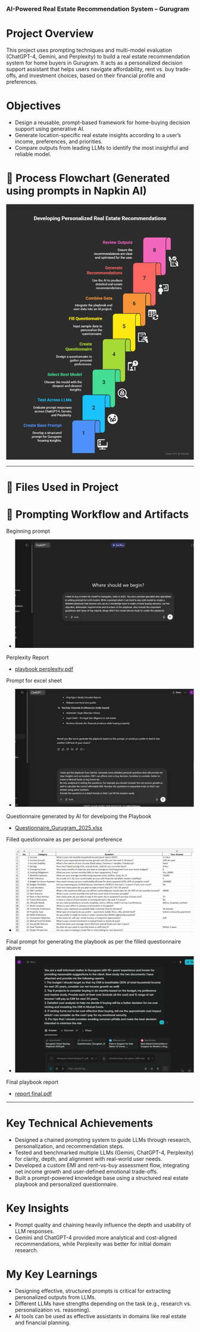 ### **AI-Powered Real Estate Recommendation System – Gurugram**

# **Project Overview**
This project uses prompting techniques and multi-model evaluation (ChatGPT-4, Gemini, and Perplexity) to build a real estate recommendation system for home buyers in Gurugram. It acts as a personalized decision support assistant that helps users navigate affordability, rent vs. buy trade-offs, and investment choices, based on their financial profile and preferences.

# **Objectives**
- Design a reusable, prompt-based framework for home-buying decision support using generative AI.  
- Generate location-specific real estate insights according to a user’s income, preferences, and priorities.  
- Compare outputs from leading LLMs to identify the most insightful and reliable model.

# 📌 **Process Flowchart** (Generated using prompts in Napkin AI)

![Process flowchart](Prompt%20screenshots/Process%20flowchart.png)

---

# 📎 **Files Used in Project**

# 🧠 **Prompting Workflow and Artifacts**

Beginning prompt

- ![Beginning prompt](Prompt%20screenshots/Beginning%20prompt.jpg)

Perplexity Report

- [playbook perplexity.pdf](Reports/playbook%20perplexity.pdf)

Prompt for excel sheet

- ![Prompt for excel sheet](Prompt%20screenshots/Prompt%20for%20excel%20sheet.jpg)

Questionnaire generated by AI for develpoing the Playbook

- [Questionnaire_Gurugram_2025.xlsx](Questionnaire/Questionnaire_Gurugram_2025.xlsx)

Filled questionnaire as per personal preference

- ![filled questionnaire](Prompt%20screenshots/filled%20questionnaire.jpg)

Final prompt for generating the playbook as per the filled questionnaire above

- ![Final prompt](Prompt%20screenshots/Final%20prompt.jpg)

Final playbook report

- [report final.pdf](Reports/report%20final.pdf)

---

# **Key Technical Achievements**
- Designed a chained prompting system to guide LLMs through research, personalization, and recommendation steps.  
- Tested and benchmarked multiple LLMs (Gemini, ChatGPT-4, Perplexity) for clarity, depth, and alignment with real-world user needs.  
- Developed a custom EMI and rent-vs-buy assessment flow, integrating net income growth and user-defined emotional trade-offs.  
- Built a prompt-powered knowledge base using a structured real estate playbook and personalized questionnaire.

# **Key Insights**
- Prompt quality and chaining heavily influence the depth and usability of LLM responses.  
- Gemini and ChatGPT-4 provided more analytical and cost-aligned recommendations, while Perplexity was better for initial domain research.

# **My Key Learnings**
- Designing effective, structured prompts is critical for extracting personalized outputs from LLMs.  
- Different LLMs have strengths depending on the task (e.g., research vs. personalization vs. reasoning).  
- AI tools can be used as effective assistants in domains like real estate and financial planning.




